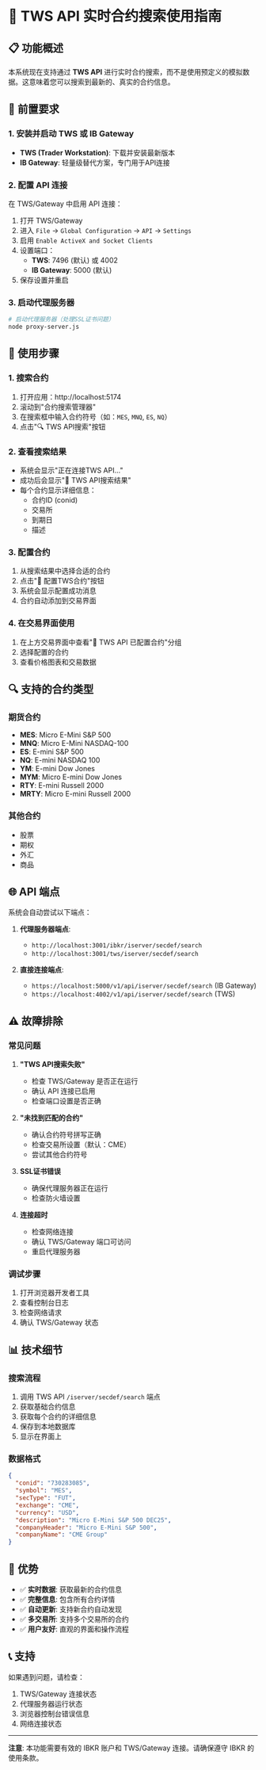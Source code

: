 # 🎯 TWS API 实时合约搜索使用指南

## 📋 功能概述

本系统现在支持通过 **TWS API** 进行实时合约搜索，而不是使用预定义的模拟数据。这意味着您可以搜索到最新的、真实的合约信息。

## 🔧 前置要求

### 1. 安装并启动 TWS 或 IB Gateway
- **TWS (Trader Workstation)**: 下载并安装最新版本
- **IB Gateway**: 轻量级替代方案，专门用于API连接

### 2. 配置 API 连接
在 TWS/Gateway 中启用 API 连接：
1. 打开 TWS/Gateway
2. 进入 `File` → `Global Configuration` → `API` → `Settings`
3. 启用 `Enable ActiveX and Socket Clients`
4. 设置端口：
   - **TWS**: 7496 (默认) 或 4002
   - **IB Gateway**: 5000 (默认)
5. 保存设置并重启

### 3. 启动代理服务器
```bash
# 启动代理服务器（处理SSL证书问题）
node proxy-server.js
```

## 🚀 使用步骤

### 1. 搜索合约
1. 打开应用：http://localhost:5174
2. 滚动到"合约搜索管理器"
3. 在搜索框中输入合约符号（如：`MES`, `MNQ`, `ES`, `NQ`）
4. 点击"🔍 TWS API搜索"按钮

### 2. 查看搜索结果
- 系统会显示"正在连接TWS API..."
- 成功后会显示"🎯 TWS API搜索结果"
- 每个合约显示详细信息：
  - 合约ID (conid)
  - 交易所
  - 到期日
  - 描述

### 3. 配置合约
1. 从搜索结果中选择合适的合约
2. 点击"🎯 配置TWS合约"按钮
3. 系统会显示配置成功消息
4. 合约自动添加到交易界面

### 4. 在交易界面使用
1. 在上方交易界面中查看"🎯 TWS API 已配置合约"分组
2. 选择配置的合约
3. 查看价格图表和交易数据

## 🔍 支持的合约类型

### 期货合约
- **MES**: Micro E-Mini S&P 500
- **MNQ**: Micro E-Mini NASDAQ-100
- **ES**: E-mini S&P 500
- **NQ**: E-mini NASDAQ 100
- **YM**: E-mini Dow Jones
- **MYM**: Micro E-mini Dow Jones
- **RTY**: E-mini Russell 2000
- **MRTY**: Micro E-mini Russell 2000

### 其他合约
- 股票
- 期权
- 外汇
- 商品

## 🌐 API 端点

系统会自动尝试以下端点：

1. **代理服务器端点**:
   - `http://localhost:3001/ibkr/iserver/secdef/search`
   - `http://localhost:3001/tws/iserver/secdef/search`

2. **直接连接端点**:
   - `https://localhost:5000/v1/api/iserver/secdef/search` (IB Gateway)
   - `https://localhost:4002/v1/api/iserver/secdef/search` (TWS)

## ⚠️ 故障排除

### 常见问题

1. **"TWS API搜索失败"**
   - 检查 TWS/Gateway 是否正在运行
   - 确认 API 连接已启用
   - 检查端口设置是否正确

2. **"未找到匹配的合约"**
   - 确认合约符号拼写正确
   - 检查交易所设置（默认：CME）
   - 尝试其他合约符号

3. **SSL证书错误**
   - 确保代理服务器正在运行
   - 检查防火墙设置

4. **连接超时**
   - 检查网络连接
   - 确认 TWS/Gateway 端口可访问
   - 重启代理服务器

### 调试步骤

1. 打开浏览器开发者工具
2. 查看控制台日志
3. 检查网络请求
4. 确认 TWS/Gateway 状态

## 📊 技术细节

### 搜索流程
1. 调用 TWS API `/iserver/secdef/search` 端点
2. 获取基础合约信息
3. 获取每个合约的详细信息
4. 保存到本地数据库
5. 显示在界面上

### 数据格式
```json
{
  "conid": "730283085",
  "symbol": "MES",
  "secType": "FUT",
  "exchange": "CME",
  "currency": "USD",
  "description": "Micro E-Mini S&P 500 DEC25",
  "companyHeader": "Micro E-Mini S&P 500",
  "companyName": "CME Group"
}
```

## 🎉 优势

- ✅ **实时数据**: 获取最新的合约信息
- ✅ **完整信息**: 包含所有合约详情
- ✅ **自动更新**: 支持新合约自动发现
- ✅ **多交易所**: 支持多个交易所的合约
- ✅ **用户友好**: 直观的界面和操作流程

## 📞 支持

如果遇到问题，请检查：
1. TWS/Gateway 连接状态
2. 代理服务器运行状态
3. 浏览器控制台错误信息
4. 网络连接状态

---

**注意**: 本功能需要有效的 IBKR 账户和 TWS/Gateway 连接。请确保遵守 IBKR 的使用条款。 